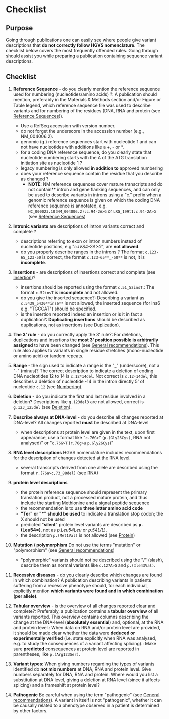 # Checklist

## Purpose

Going through publications one can easily see where people give variant descriptions that **do not correctly follow HGVS nomenclature**. The checklist below covers the most frequently offended rules. Going through should assist you while preparing a publication containing sequence variant descriptions.

## Checklist

1.  **Reference Sequence** - do you clearly mention the reference sequence used for numbering (nucleotides/amino acids) ?: A publication should mention, preferably in the Materials & Methods section and/or Figure or Table legend, which reference sequence file was used to describe variants and for numbering of the residues (DNA, RNA and protein (see [Reference Sequences](../background/refseq.md))).

    - Use a RefSeq accession with version number.
    - do not forget the underscore in the accession number (e.g., NM_004006.2).
    - genomic (g.) reference sequences start with nucleotide 1 and can not have nucleotides with additions like a +, - or \*.
    - for a coding DNA reference sequence, do you clearly state that nucleotide numbering starts with the A of the ATG translation initiation site as nucleotide 1 ?
    - legacy numbering is only allowed **in addition to** approved numbering
    - does your reference sequence contain the residue that you describe as changed ?
        - **NOTE**: NM reference sequences cover mature transcripts and do  not contain** intron and gene flanking sequences, and can only be used to describe variants in introns using a "c." prefix when a genomic reference sequence is given on which the coding DNA reference sequence is annotated, e.g. `NC_000023.10(NM_004006.2):c.94-2A>G` or `LRG_199t1:c.94-2A>G` (see [Reference Sequences](../background/refseq.md#DNAc))

2.  **Intronic variants** are descriptions of intron variants correct and complete ?

    - descriptions referring to exon or intron numbers instead of nucleotide positions, e.g."_c.IVS4-2A>G_", are **not allowed**.
    - do you properly describe ranges in the introns ? The format `c.123-65_123-50` is correct, the format `c.123-65**_-50**` is not, it is **incomplete**.

3.  **Insertions** - are descriptions of insertions correct and complete (see [Insertion](DNA/insertion.md))?

    - insertions should be reported using the format `c.51_52insT`.: The format `c.52insT` is **incomplete** and not allowed.
    - do you give the inserted sequence?: Describing a variant as `c.5439_5430**ins6**` is not allowed, the inserted sequence (for ins6 e.g. "TGCCAT") should be specified.
    - is the insertion reported indeed an insertion or is it in fact a duplication?: **Duplicating insertions** should be described as duplications, not as insertions (see [Duplication](DNA/duplication.md)).

4.  **The 3' rule** - do you correctly apply the 3' rule?: For deletions, duplications and insertions the **most 3' position possible is arbitrarily assigned** to have been changed (see [General recommendations](general.md)). This rule also applies to variants in single residue stretches (mono-nucleotide or amino acid) or tandem repeats.

5.  **Range** - the sign used to indicate a range is the "_" (underscore), not a "-" (minus)? The correct description to indicate a deletion of coding DNA nucleotides 12 to 14 is `c.12*14del`. Not correct is <code class="invalid">c.12-14del</code>, this describes a deletion of nucleotide -14 in the intron directly 5' of nucleotide `c.12` (see [Numbering](../background/numbering.md)).

6.  **Deletion** - do you indicate the first and last residue involved in a deletion? Descriptions like <code class="invalid">g.123del3</code> are not allowed, correct is `g.123_125del` (see [Deletion](DNA/deletion.md)).

7.  **Describe always at DNA-level** - do you describe all changes reported at DNA-level? All changes reported **must** be described at DNA-level

    - when descriptions at protein level are given in the text, upon first appearance, use a format like "`c.76G>T` (`p.(Gly26Cys)`, RNA not analysed)" or "`c.76G>T` (`r.76g>u` `p.Gly26Cys`)"

8.  **RNA level descriptions** HGVS nomenclature includes recommendations for the description of changes detected at the RNA level.

    - several transcripts derived from one allele are described using the format `r.[76a>c,73_88del]` (see [RNA](RNA/alleles.md))

9.  **protein level descriptions**

    - the protein reference sequence should represent the primary translation product, not a processed mature protein, and thus include the starting Methionine and a signal peptide sequence
    - the recommendation is to use **three letter amino acid code**
    - **"Ter" or "\*" should be used** to indicate a translation stop codon; the X should not be used
    - predicted "**silent**" protein level variants are described as **p.(Leu54=)**, not as _p.Leu54Leu_ or _p.54L/L_).
    - the description `p.(Met1Val)` is not allowed (see [Protein](protein/substitution.md))

10. **Mutation / polymorphism** Do not use the terms "mutation" or "polymorphism" (see [General recommendations](../background/basics.md))

    - "polymorphic" variants should not be described using the "/" (slash), describe them as normal variants like `c.127A>G` and `p.(Ile43Val)`.

11. **Recessive diseases** - do you clearly describe which changes are found in which combination? A publication describing variants in patients suffering from a recessive phenotype should, for each individual, explicitly mention **which variants were found and in which combination (per allele)**.

12. **Tabular overview** - is the overview of all changes reported clear and complete?: Preferably, a publication contains a **tabular overview** of all variants reported. This overview contains columns describing the change at the DNA-level (**absolutely essential**) and, optional, at the RNA and protein level.: When data on RNA and/or protein level are provided, it should be made clear whether the data were **deduced or experimentally verified** (i.e. state explicitly when RNA was analysed, e.g. to study the consequences of a variant affecting splicing).: Make sure **predicted** consequences at protein level are reported in parentheses, like `p.(Arg123Ser)`.

13. **Variant types**: When giving numbers regarding the types of variants identified do **not mix numbers** at DNA, RNA and protein level. Give numbers separately for DNA, RNA and protein. Where would you list a substitution at DNA level, giving a deletion at RNA level (since it affects splicing) and a frameshift at protein level?

14. **Pathogenic** Be careful when using the term "pathogenic" (see [General recommendations](../background/basics.md)). A variant in itself is not "pathogenic", whether it can be causally related to a phenotype observed in a patient is determined by other factors.
